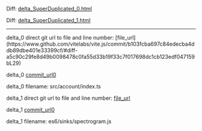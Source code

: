 Diff: [delta_SuperDuplicated_0.html](./delta_SuperDuplicated_0.html)

Diff: [delta_SuperDuplicated_1.html](./delta_SuperDuplicated_1.html)

<hr>
delta_0 direct git url to file and line number: [file_url](https://www.github.com/vitelabs/vite.js/commit/b103fcba697c84edecba4ddb89dbe401e33399cf/#diff-a5c90c29fe8d49b0098478c0fa55d33b19f33c7f017698dc1cb123edf047159bL29)

delta_0 [commit_url0](https://www.github.com/vitelabs/vite.js/commit/b103fcba697c84edecba4ddb89dbe401e33399cf)

delta_0 filename: src/account/index.ts



delta_1 direct git url to file and line number: [file_url](https://www.github.com/wavesjs/waves-lfo/commit/c2b110fce09a10f4679ae08d7729370b8f88579b/#diff-89bdda897d6d3d526406e0dfef37b6195056b4eca7af0d9093d870ccb81b357cL13)

delta_1 [commit_url0](https://www.github.com/wavesjs/waves-lfo/commit/c2b110fce09a10f4679ae08d7729370b8f88579b)

delta_1 filename: es6/sinks/spectrogram.js



